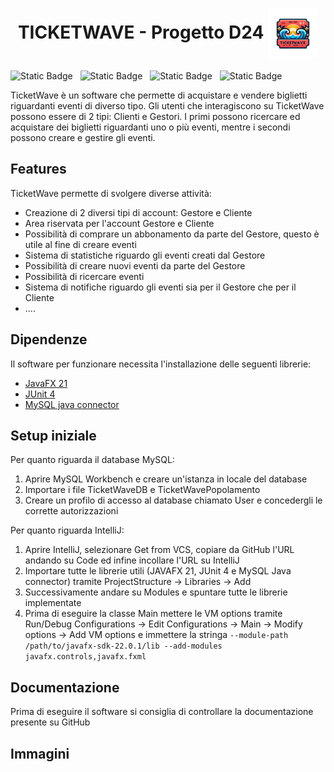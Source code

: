 <div>
  <h1 align="center"> TICKETWAVE - Progetto D24 
  <img align="center" src="src/it/unipv/insfw23/TicketWave/modelView/imagesResources/logo.png" width="80" /> </h1> 
</div>
  
<p float="left">
  <img alt="Static Badge" src="https://img.shields.io/badge/Backend-Java%20SE%2021-blue?style=for-the-badge&logo=intellijidea&logoColor=white&labelColor=grey&color=blue">
  &nbsp;
  <img alt="Static Badge" src="https://img.shields.io/badge/Frontend-JavaFX%2021-blue?style=for-the-badge&logo=openlayers&logoColor=white&labelColor=grey&color=18ba81">
  &nbsp;  
  <img alt="Static Badge" src="https://img.shields.io/badge/Test-JUNIT%204-blue?style=for-the-badge&logo=checkmarx&logoColor=white&labelColor=grey&color=c63d3b">
  &nbsp;
  <img alt="Static Badge" src="https://img.shields.io/badge/Database-MYSQL%208-blue?style=for-the-badge&logo=openmediavault&logoColor=white&labelColor=grey&color=d68215">
</p>

TicketWave è un software che permette di acquistare e vendere biglietti riguardanti eventi di diverso tipo. Gli utenti che interagiscono su TicketWave possono essere di 2 tipi: Clienti e Gestori. I primi possono ricercare ed acquistare dei biglietti riguardanti uno o più eventi, mentre i secondi possono creare e gestire gli eventi. 

## Features
TicketWave permette di svolgere diverse attività: 
- Creazione di 2 diversi tipi di account: Gestore e Cliente
- Area riservata per l'account Gestore e Cliente
- Possibilità di comprare un abbonamento da parte del Gestore, questo è utile al fine di creare eventi
- Sistema di statistiche riguardo gli eventi creati dal Gestore
- Possibilità di creare nuovi eventi da parte del Gestore
- Possibilità di ricercare eventi
- Sistema di notifiche riguardo gli eventi sia per il Gestore che per il Cliente
- ....

## Dipendenze 
Il software per funzionare necessita l'installazione delle seguenti librerie:
- [JavaFX 21](https://gluonhq.com/products/javafx/)
- [JUnit 4](https://github.com/junit-team/junit4/releases/tag/r4.13.2)
- [MySQL java connector](https://github.com/mysql/mysql-connector-j)

## Setup iniziale  
Per quanto riguarda il database MySQL:
1. Aprire MySQL Workbench e creare un'istanza in locale del database
2. Importare i file TicketWaveDB e TicketWavePopolamento
3. Creare un profilo di accesso al database chiamato User e concedergli le corrette autorizzazioni

Per quanto riguarda IntelliJ:
1. Aprire IntelliJ, selezionare Get from VCS, copiare da GitHub l'URL andando su Code ed infine incollare l'URL su IntelliJ
2. Importare tutte le librerie utili (JAVAFX 21, JUnit 4 e MySQL Java connector) tramite ProjectStructure -> Libraries -> Add
3. Successivamente andare su Modules e spuntare tutte le librerie implementate
4. Prima di eseguire la classe Main mettere le VM options tramite Run/Debug Configurations -> Edit Configurations -> Main -> Modify options -> Add VM options e immettere la stringa ```--module-path /path/to/javafx-sdk-22.0.1/lib --add-modules javafx.controls,javafx.fxml ```

## Documentazione
Prima di eseguire il software si consiglia di controllare la documentazione presente su GitHub

## Immagini


